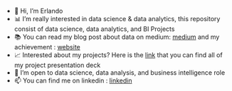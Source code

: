 - 👋 Hi, I’m Erlando
- 📊 I’m really interested in data science & data analytics, this repository consist of data science, data analytics, and BI Projects
- 📚 You can read my blog post about data on medium: [medium](https://medium.com/@erlaaaan) and my achievement : [website](https://brian-insights.site/)
- 📈 Interested about my projects? Here is the [link](bit.ly/projectdeck) that you can find all of my project presentation deck
- 🔑 I’m open to data science, data analysis, and business intelligence role
- 📫 You can find me on linkedin : [linkedin](https://www.linkedin.com/in/erlandoregita/)

<!---
erlndofebri/erlndofebri is a ✨ special ✨ repository because its `README.md` (this file) appears on your GitHub profile.
You can click the Preview link to take a look at your changes.
--->
